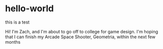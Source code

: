 # hello-world
this is a test


Hi! I'm Zach, and I'm about to go off to college for game design. I'm hoping that I can finish my Arcade Space Shooter, Geometria, 
within the next few months
